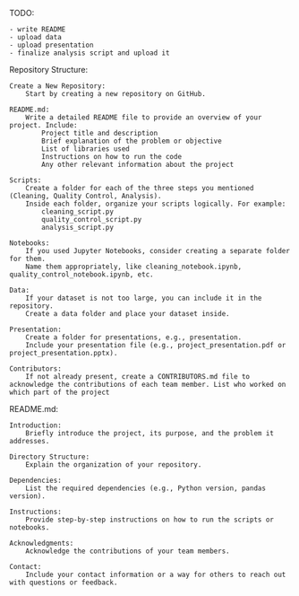 TODO:
    
    - write README
    - upload data
    - upload presentation
    - finalize analysis script and upload it

Repository Structure:

    Create a New Repository:
        Start by creating a new repository on GitHub.

    README.md:
        Write a detailed README file to provide an overview of your project. Include:
            Project title and description
            Brief explanation of the problem or objective
            List of libraries used
            Instructions on how to run the code
            Any other relevant information about the project

    Scripts:
        Create a folder for each of the three steps you mentioned (Cleaning, Quality Control, Analysis).
        Inside each folder, organize your scripts logically. For example:
            cleaning_script.py
            quality_control_script.py
            analysis_script.py

    Notebooks:
        If you used Jupyter Notebooks, consider creating a separate folder for them.
        Name them appropriately, like cleaning_notebook.ipynb, quality_control_notebook.ipynb, etc.

    Data:
        If your dataset is not too large, you can include it in the repository.
        Create a data folder and place your dataset inside.

    Presentation:
        Create a folder for presentations, e.g., presentation.
        Include your presentation file (e.g., project_presentation.pdf or project_presentation.pptx).

    Contributors:
        If not already present, create a CONTRIBUTORS.md file to acknowledge the contributions of each team member. List who worked on which part of the project

README.md:

    Introduction:
        Briefly introduce the project, its purpose, and the problem it addresses.

    Directory Structure:
        Explain the organization of your repository.

    Dependencies:
        List the required dependencies (e.g., Python version, pandas version).

    Instructions:
        Provide step-by-step instructions on how to run the scripts or notebooks.

    Acknowledgments:
        Acknowledge the contributions of your team members.

    Contact:
        Include your contact information or a way for others to reach out with questions or feedback.
